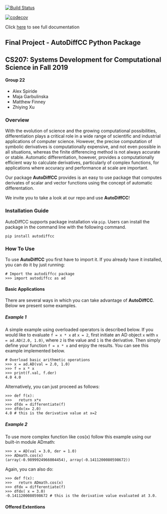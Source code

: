 [![Build Status](https://travis-ci.org/Crimson-Computing/cs207-FinalProject.svg?branch=master)](https://travis-ci.org/Crimson-Computing/cs207-FinalProject)

[![codecov](https://codecov.io/gh/Crimson-Computing/cs207-FinalProject/branch/master/graph/badge.svg)](https://codecov.io/gh/Crimson-Computing/cs207-FinalProject)


Click [here](https://github.com/Crimson-Computing/cs207-FinalProject/blob/master/docs/documentation.md) to see full documentation


## Final Project - AutoDiffCC Python Package
## CS207: Systems Development for Computational Science in Fall 2019 
#### Group 22
- Alex Spiride
- Maja Garbulinska
- Matthew Finney
- Zhiying Xu

### Overview 

With the evolution of science and the growing computational possibilities, differentiation plays a critical role in a wide range of scientific and industrial applications of computer science. However, the precise computation of symbolic derivatives is computationally expensive, and not even possible in all situations, whereas the finite differencing method is not always accurate or stable. Automatic differentiation, however, provides a computationally efficient way to calculate derivatives, particularly of complex functions, for applications where accuracy and performance at scale are important.

Our package **AutoDiffCC** provides is an easy to use package that computes derivates of scalar and vector functions using the concept of automatic differentation. 

We invite you to take a look at our repo and use **AutoDiffCC**!

### Installation Guide

AutoDiffCC supports package installation via `pip`. Users can install the package in the command line with the following command.

```buildoutcfg
pip install autodiffcc
```

### How To Use 
To use **AutoDiffCC** you first have to import it. If you already have it installed, you can do it by just running:

```
# Import the autodiffcc package
>>> import autodiffcc as ad 
```

#### Basic Applications
There are several ways in which you can take advantage of **AutoDiffCC**. Below we present some examples.

##### Example 1  
A simple example using overloaded operators is described below. If you would like to evaluate ``f = x * x`` at ``x = 2``, first initiate an AD object ``x`` with ``x = ad.AD(2.0, 1.0)``, where ``2`` is the value and ``1`` is the derivative. Then simply define your function ``f = x * x`` and enjoy the results. You can see this example implemented below. 

``` 
# Overload basic arithmetic operations
>>> x = ad.AD(val = 2.0, 1.0) 
>>> f = x * x
>>> print(f.val, f.der)
4.0 4.0
```

Alternatively, you can just proceed as follows: 

``` 
>>> def f(x):
>>>   return x*x
>>> dfdx = differentiate(f)
>>> dfdx(x= 2.0)
4.0 # this is the derivative value at x=2 
```

##### Example 2

To use more complex function like cos(x) follow this example using our built-in module ADmath: 

``` 
>>> x = AD(val = 3.0, der = 1.0)
>>> ADmath.cos(x) 
(array(-0.9899924966004454), array(-0.1411200080598672))
 ```    
 
 Again, you can also do: 
 
 ``` 
>>> def f(x):
>>>   return ADmath.cos(x) 
>>> dfdx = differentiate(f)
>>> dfdx( x = 3.0)
-0.1411200080598672 # this is the derivative value evaluated at 3.0.
```
 

#### Offered Extentions

